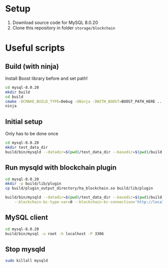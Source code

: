 # Setup

1. Download source code for MySQL 8.0.20
2. Clone this repository in folder `storage/blockchain`


# Useful scripts

## Build (with ninja)

Install Boost library before and set path!

```bash
cd mysql-8.0.20
mkdir build
cd build
cmake -DCMAKE_BUILD_TYPE=Debug -GNinja -DWITH_BOOST=BOOST_PATH_HERE ..
ninja
```

## Initial setup

Only has to be done once

```bash
cd mysql-8.0.20
mkdir test_data_dir
build/bin/mysqld --datadir=$(pwd)/test_data_dir --basedir=$(pwd)/build --initialize-insecure --user=$(whoami)
```

## Run mysqld with blockchain plugin

```bash
cd mysql-8.0.20
mkdir -p build/lib/plugin
cp build/plugin_output_directory/ha_blockchain.so build/lib/plugin

build/bin/mysqld --datadir=$(pwd)/test_data_dir --basedir=$(pwd)/build --plugin-load=ha_blockchain.so \
    --blockchain-bc-type-var=0 --blockchain-bc-connection='http://localhost:8545'
```

## MySQL client

```bash
cd mysql-8.0.20
build/bin/mysql -u root -h localhost -P 3306
```

## Stop mysqld

```bash
sudo killall mysqld
```